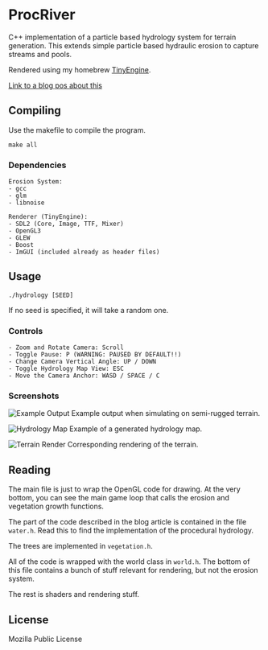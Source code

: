 # ProcRiver
C++ implementation of a particle based hydrology system for terrain generation. This extends simple particle based hydraulic erosion to capture streams and pools.

Rendered using my homebrew [TinyEngine](https://github.com/weigert/TinyEngine).

[Link to a blog pos about this](https://weigert.vsos.ethz.ch/2020/04/15/procedural-hydrology/)

## Compiling

Use the makefile to compile the program.

    make all
    
### Dependencies

    Erosion System:
    - gcc
    - glm
    - libnoise
    
    Renderer (TinyEngine):
    - SDL2 (Core, Image, TTF, Mixer)
    - OpenGL3
    - GLEW
    - Boost
    - ImGUI (included already as header files)

## Usage

    ./hydrology [SEED]

If no seed is specified, it will take a random one.

### Controls

    - Zoom and Rotate Camera: Scroll
    - Toggle Pause: P (WARNING: PAUSED BY DEFAULT!!)
    - Change Camera Vertical Angle: UP / DOWN
    - Toggle Hydrology Map View: ESC
    - Move the Camera Anchor: WASD / SPACE / C

### Screenshots
![Example Output](https://weigert.vsos.ethz.ch/wp-content/uploads/2020/04/hydrology.png)
Example output when simulating on semi-rugged terrain.

![Hydrology Map](https://weigert.vsos.ethz.ch/wp-content/uploads/2020/04/HydroMap-1.png)
Example of a generated hydrology map.

![Terrain Render](https://weigert.vsos.ethz.ch/wp-content/uploads/2020/04/HeightMap.png)
Corresponding rendering of the terrain.


## Reading
The main file is just to wrap the OpenGL code for drawing. At the very bottom, you can see the main game loop that calls the erosion and vegetation growth functions.

The part of the code described in the blog article is contained in the file `water.h`. Read this to find the implementation of the procedural hydrology.

The trees are implemented in `vegetation.h`.

All of the code is wrapped with the world class in `world.h`. The bottom of this file contains a bunch of stuff relevant for rendering, but not the erosion system.

The rest is shaders and rendering stuff.

## License
Mozilla Public License
